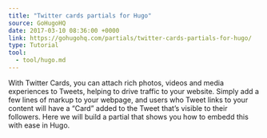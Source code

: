 ```yaml
---
title: "Twitter cards partials for Hugo"
source: GoHugoHQ
date: 2017-03-10 08:36:00 +0000
link: https://gohugohq.com/partials/twitter-cards-partials-for-hugo/
type: Tutorial
tool:
  - tool/hugo.md
---
```

With Twitter Cards, you can attach rich photos, videos and media experiences to Tweets, helping to drive traffic to your website. Simply add a few lines of markup to your webpage, and users who Tweet links to your content will have a “Card” added to the Tweet that’s visible to their followers. Here we will build a partial that shows you how to embedd this with ease in Hugo.





